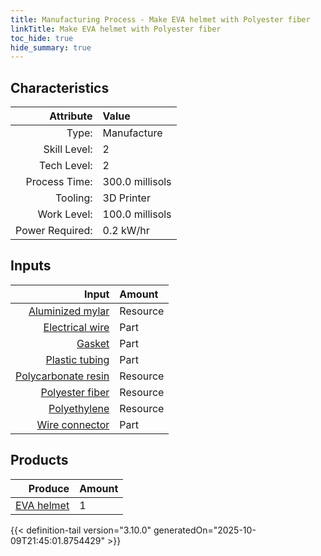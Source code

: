 ```yaml
---
title: Manufacturing Process - Make EVA helmet with Polyester fiber
linkTitle: Make EVA helmet with Polyester fiber
toc_hide: true
hide_summary: true
---
```

<!-- This is generated by the MarsSim HelpGenertor, do not edit. -->


## Characteristics

| Attribute      | Value |
|--------:|:------|
|Type:|Manufacture|
|Skill Level:|2|
|Tech Level:|2|
|Process Time:|300.0 millisols|
|Tooling:|3D Printer|
|Work Level:|100.0 millisols|
|Power Required:|0.2 kW/hr|

## Inputs

| Input      | Amount |
|--------:|:------|
|[Aluminized mylar](/docs/definitions/resource/aluminized-mylar)|Resource|0.25 kg|
|[Electrical wire](/docs/definitions/part/electrical-wire)|Part|2|
|[Gasket](/docs/definitions/part/gasket)|Part|2|
|[Plastic tubing](/docs/definitions/part/plastic-tubing)|Part|2|
|[Polycarbonate resin](/docs/definitions/resource/polycarbonate-resin)|Resource|0.5 kg|
|[Polyester fiber](/docs/definitions/resource/polyester-fiber)|Resource|0.2 kg|
|[Polyethylene](/docs/definitions/resource/polyethylene)|Resource|0.5 kg|
|[Wire connector](/docs/definitions/part/wire-connector)|Part|10|

## Products


| Produce      | Amount |
|--------:|:------|
|[EVA helmet](/docs/definitions/part/eva-helmet)|1|



{{< definition-tail version="3.10.0" generatedOn="2025-10-09T21:45:01.8754429" >}}



